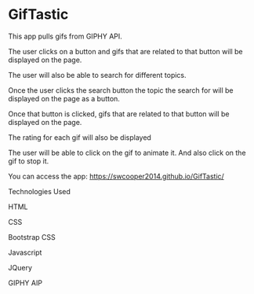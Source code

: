 # GifTastic

This app pulls gifs from GIPHY API.

The user clicks on a button and gifs that are related to that button will be displayed on the page.

The user will also be able to search for different topics.

Once the user clicks the search button the topic the search for will be displayed on the page as a button.

Once that button is clicked, gifs that are related to that button will be displayed on the page.

The rating for each gif will also be displayed

The user will be able to click on the gif to animate it. And also click on the gif to stop it.

You can access the app: https://swcooper2014.github.io/GifTastic/

Technologies Used

HTML

CSS

Bootstrap CSS

Javascript

JQuery

GIPHY AIP
